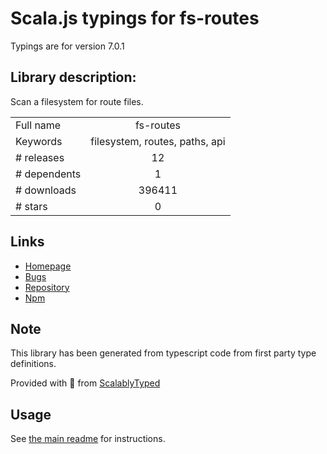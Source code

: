 
# Scala.js typings for fs-routes

Typings are for version 7.0.1

## Library description:
Scan a filesystem for route files.

|                    |                 |
| ------------------ | :-------------: |
| Full name          | fs-routes |
| Keywords           | filesystem, routes, paths, api |
| # releases         | 12 |
| # dependents       | 1 |
| # downloads        | 396411 |
| # stars            | 0 |

## Links
- [Homepage](https://github.com/kogosoftwarellc/open-api/tree/master/packages/fs-routes#readme)
- [Bugs](https://github.com/kogosoftwarellc/open-api/issues?utf8=%E2%9C%93&q=is%3Aissue+is%3Aopen+label%3Afs-routes)
- [Repository](https://github.com/kogosoftwarellc/open-api)
- [Npm](https://www.npmjs.com/package/fs-routes)
    


## Note
This library has been generated from typescript code from first party type definitions.

Provided with :purple_heart: from [ScalablyTyped](https://github.com/oyvindberg/ScalablyTyped)

## Usage
See [the main readme](../../readme.md) for instructions.


